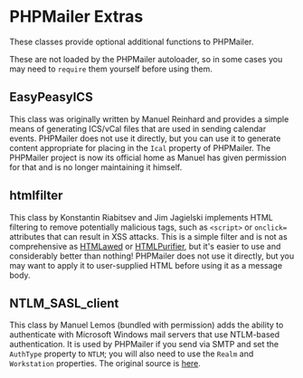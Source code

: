 # PHPMailer Extras

These classes provide optional additional functions to PHPMailer.

These are not loaded by the PHPMailer autoloader, so in some cases you may need to `require` them yourself before using
them.

## EasyPeasyICS

This class was originally written by Manuel Reinhard and provides a simple means of generating ICS/vCal files that are
used in sending calendar events. PHPMailer does not use it directly, but you can use it to generate content appropriate
for placing in the `Ical` property of PHPMailer. The PHPMailer project is now its official home as Manuel has given
permission for that and is no longer maintaining it himself.

## htmlfilter

This class by Konstantin Riabitsev and Jim Jagielski implements HTML filtering to remove potentially malicious tags,
such as `<script>` or `onclick=` attributes that can result in XSS attacks. This is a simple filter and is not as
comprehensive as [HTMLawed](http://www.bioinformatics.org/phplabware/internal_utilities/htmLawed/)
or [HTMLPurifier](http://htmlpurifier.org), but it's easier to use and considerably better than nothing! PHPMailer does
not use it directly, but you may want to apply it to user-supplied HTML before using it as a message body.

## NTLM_SASL_client

This class by Manuel Lemos (bundled with permission) adds the ability to authenticate with Microsoft Windows mail
servers that use NTLM-based authentication. It is used by PHPMailer if you send via SMTP and set the `AuthType` property
to `NTLM`; you will also need to use the `Realm` and `Workstation` properties. The original source
is [here](http://www.phpclasses.org/browse/file/7495.html).
